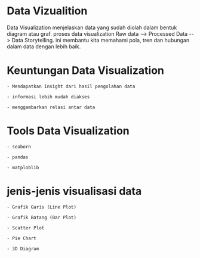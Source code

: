 # Data Vizualition

Data Visualization menjelaskan data yang sudah diolah dalam bentuk diagram atau graf. proses data visualization Raw data --> Processed Data --> Data Storytelling. ini membantu kita memahami pola, tren dan hubungan dalam data dengan lebih baik.

# Keuntungan Data Visualization

    - Mendapatkan Insight dari hasil pengolahan data

    - informasi lebih mudah diakses

    - menggambarkan relasi antar data

# Tools Data Visualization

    - seaborn

    - pandas

    - matploblib

# jenis-jenis visualisasi data

    - Grafik Garis (Line Plot)

    - Grafik Batang (Bar Plot)

    - Scatter Plot

    - Pie Chart
    
    - 3D Diagram